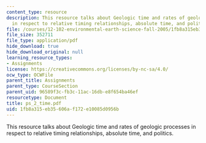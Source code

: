 ```yaml
---
content_type: resource
description: This resource talks about Geologic time and rates of geologic processes
  in respect to relative timing relationships, absolute time, and politics.
file: /courses/12-102-environmental-earth-science-fall-2005/1fb8a315eb35606af172e10085d0956b_ps_2_time.pdf
file_size: 352711
file_type: application/pdf
hide_download: true
hide_download_original: null
learning_resource_types:
- Assignments
license: https://creativecommons.org/licenses/by-nc-sa/4.0/
ocw_type: OCWFile
parent_title: Assignments
parent_type: CourseSection
parent_uid: 96589f3c-fb3c-11ac-16db-e8f654ba46ef
resourcetype: Document
title: ps_2_time.pdf
uid: 1fb8a315-eb35-606a-f172-e10085d0956b
---
```

This resource talks about Geologic time and rates of geologic processes in respect to relative timing relationships, absolute time, and politics.